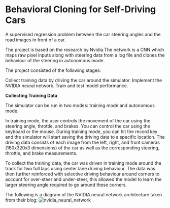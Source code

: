 # Behavioral Cloning for Self-Driving Cars
A supervised regression problem between the car steering angles and the road images in front of a car.

The project is based on the research by Nvidia.The network is a CNN which maps raw pixel inputs along with steering data from a log file and clones the behaviour of the steering in autonomous mode.

The project consisted of the following stages:

Collect training data by driving the car around the simulator.
Implement the NVIDIA neural network.
Train and test model performance.

**Collecting Training Data**

The simulator can be run in two modes: training mode and autonomous mode.

In training mode, the user controls the movement of the car using the steering angle, throttle, and brakes. You can control the car using the keyboard or the mouse. During training mode, you can hit the record key and the simulator will start saving the driving data to a specific location. The driving data consists of each image from the left, right, and front cameras (160x320x3 dimensions) of the car as well as the corresponding steering, throttle, and brake measurements.


To collect the training data, the car was driven in training mode around the track for two full laps using center lane driving behaviour. The data was then further reinforced with selective driving behaviour around corners to account for over-steer and under-steer, this allowed the model to learn the larger steering angle required to go around these corners.

The following is a diagram of the NVIDIA neural network architecture taken from their blog:
![nvidia_neural_network](https://user-images.githubusercontent.com/10712535/84471091-a5f7d600-ac52-11ea-9760-d94653229134.png)



